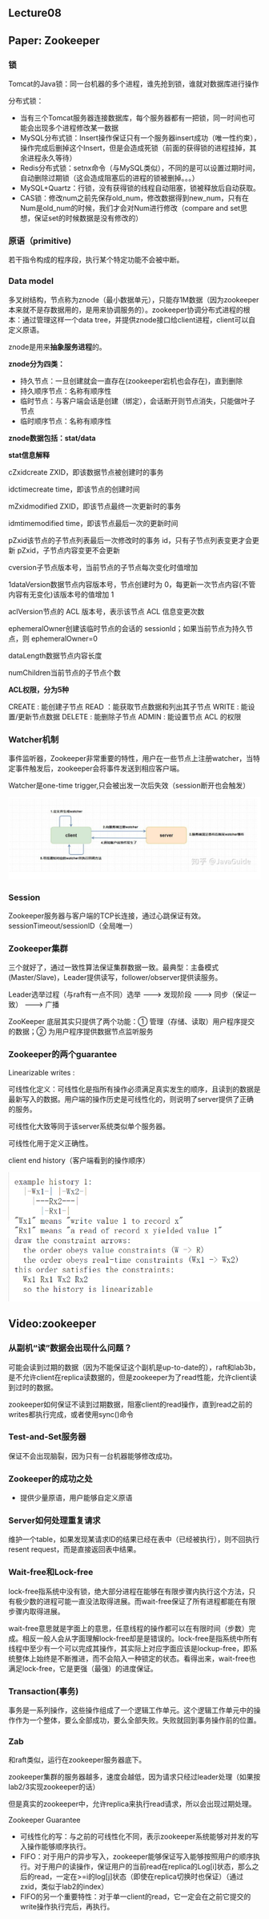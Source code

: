 ## Lecture08

## Paper: Zookeeper

### 锁

Tomcat的Java锁：同一台机器的多个进程，谁先抢到锁，谁就对数据库进行操作

分布式锁：

* 当有三个Tomcat服务器连接数据库，每个服务器都有一把锁，同一时间也可能会出现多个进程修改某一数据
* MySQL分布式锁：Insert操作保证只有一个服务器insert成功（唯一性约束），操作完成后删掉这个Insert，但是会造成死锁（前面的获得锁的进程挂掉，其余进程永久等待）
* Redis分布式锁：setnx命令（与MySQL类似），不同的是可以设置过期时间，自动删除过期锁（这会造成阻塞后的进程的锁被删掉。。。）
* MySQL+Quartz：行锁，没有获得锁的线程自动阻塞，锁被释放后自动获取。
* CAS锁：修改num之前先保存old_num，修改数据得到new_num，只有在Num是old_num的时候，我们才会对Num进行修改（compare and set思想，保证set的时候数据是没有修改的）

### 原语（primitive)

若干指令构成的程序段，执行某个特定功能不会被中断。

### Data model

多叉树结构，节点称为znode（最小数据单元），只能存1M数据（因为zookeeper本来就不是存数据用的，是用来协调服务的）。zookeeper协调分布式进程的根本：通过管理这样一个data tree，并提供znode接口给client进程，client可以自定义原语。

znode是用来**抽象服务进程**的。

**znode分为四类：**

* 持久节点：一旦创建就会一直存在(zookeeper宕机也会存在)，直到删除
* 持久顺序节点：名称有顺序性
* 临时节点：与客户端会话是创建（绑定），会话断开则节点消失，只能做叶子节点
* 临时顺序节点：名称有顺序性

**znode数据包括：stat/data**

**stat信息解释**

cZxidcreate ZXID，即该数据节点被创建时的事务 

idctimecreate time，即该节点的创建时间

mZxidmodified ZXID，即该节点最终一次更新时的事务 

idmtimemodified time，即该节点最后一次的更新时间

pZxid该节点的子节点列表最后一次修改时的事务 id，只有子节点列表变更才会更新 pZxid，子节点内容变更不会更新

cversion子节点版本号，当前节点的子节点每次变化时值增加 

1dataVersion数据节点内容版本号，节点创建时为 0，每更新一次节点内容(不管内容有无变化)该版本号的值增加 1

aclVersion节点的 ACL 版本号，表示该节点 ACL 信息变更次数

ephemeralOwner创建该临时节点的会话的 sessionId；如果当前节点为持久节点，则 ephemeralOwner=0

dataLength数据节点内容长度

numChildren当前节点的子节点个数

**ACL权限，分为5种**

CREATE : 能创建子节点
READ ：能获取节点数据和列出其子节点
WRITE : 能设置/更新节点数据
DELETE : 能删除子节点
ADMIN : 能设置节点 ACL 的权限

### Watcher机制

事件监听器，Zookeeper非常重要的特性，用户在一些节点上注册watcher，当特定事件触发后，zookeeper会将事件发送到相应客户端。

Watcher是one-time trigger,只会被出发一次后失效（session断开也会触发）

![image-20200909161420593](Lecture08-09.assets/image-20200909161420593.png)

### Session

Zookeeper服务器与客户端的TCP长连接，通过心跳保证有效。sessionTimeout/sessionID（全局唯一）

### Zookeeper集群

三个就好了，通过一致性算法保证集群数据一致。最典型：主备模式(Master/Slave)，Leader提供读写，follower/observer提供读服务。

Leader选举过程（与raft有一点不同）选举 ---> 发现阶段 ---> 同步（保证一致） ---> 广播

ZooKeeper 底层其实只提供了两个功能：① 管理（存储、读取）用户程序提交的数据；② 为用户程序提供数据节点监听服务

### Zookeeper的两个guarantee

Linearizable writes : 

可线性化定义：可线性化是指所有操作必须满足真实发生的顺序，且读到的数据是最新写入的数据。用户端的操作历史是可线性化的，则说明了server提供了正确的服务。

可线性化大致等同于该server系统类似单个服务器。 

可线性化用于定义正确性。

client end history（客户端看到的操作顺序）

![image-20200909210703491](Lecture08-09.assets/image-20200909210703491.png)

## Video:zookeeper

### 从副机“读”数据会出现什么问题？

可能会读到过期的数据（因为不能保证这个副机是up-to-date的），raft和lab3b，是不允许client在replica读数据的，但是zookeeper为了read性能，允许client读到过时的数据。

zookeeper如何保证不读到过期数据，阻塞client的read操作，直到read之前的writes都执行完成，或者使用sync()命令

### Test-and-Set服务器

保证不会出现脑裂，因为只有一台机器能够修改成功。

### Zookeeper的成功之处

* 提供少量原语，用户能够自定义原语

### Server如何处理重复请求

维护一个table，如果发现某请求ID的结果已经在表中（已经被执行），则不回执行resent request，而是直接返回表中结果。

### Wait-free和Lock-free

lock-free指系统中没有锁，绝大部分进程在能够在有限步骤内执行这个方法，只有极少数的进程可能一直没法取得进展。而wait-free保证了所有进程都能在有限步骤内取得进展。

wait-free意思就是字面上的意思，任意线程的操作都可以在有限时间（步数）完成。相反一般人会从字面理解lock-free却是是错误的。lock-free是指系统中所有线程中至少有一个可以完成其操作，其实际上对应字面应该是lockup-free，即系统整体上始终是不断推进，而不会陷入一种锁定的状态。看得出来，wait-free也满足lock-free，它是更强（最强）的进度保证。

### Transaction(事务)

事务是一系列操作，这些操作组成了一个逻辑工作单元。这个逻辑工作单元中的操作作为一个整体，要么全部成功，要么全部失败。失败就回到事务操作前的位置。

### Zab

和raft类似，运行在zookeeper服务器底下。

zookeeper集群的服务器越多，速度会越低，因为请求只经过leader处理（如果按lab2/3实现zookeeper的话）

但是真实的zookeeper中，允许replica来执行read请求，所以会出现过期处理。

Zookeeper Guarantee

* 可线性化的写：与之前的可线性化不同，表示zookeeper系统能够对并发的写入操作能够顺序执行。
* FIFO：对于用户的异步写入，zookeeper能够保证写入能够按照用户的顺序执行。对于用户的读操作，保证用户的当前read在replica的Log[i]状态，那么之后的read，一定在>=i的log[j]状态（即使在replica切换时也保证）（通过zxid，类似于lab2的index）
* FIFO的另一个重要特性：对于单一client的read，它一定会在之前它提交的write操作执行完后，再执行。




